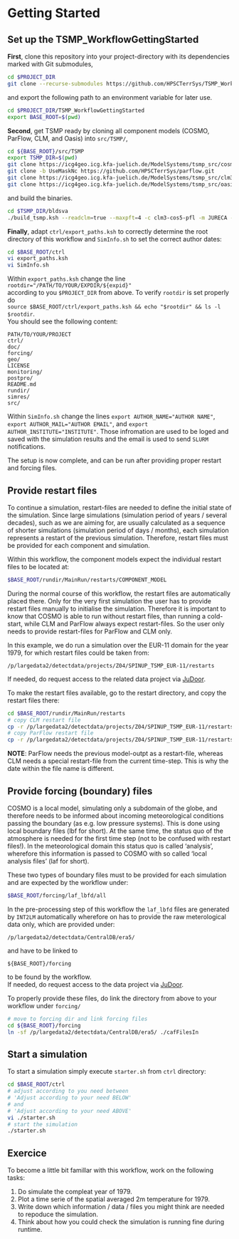 # Getting Started 

## Set up the TSMP_WorkflowGettingStarted

**First**, clone this repository into your project-directory with its 
dependencies marked with Git submodules, 

``` bash
cd $PROJECT_DIR
git clone --recurse-submodules https://github.com/HPSCTerrSys/TSMP_WorkflowGettingStarted.git
```

and export the following path to an environment variable for later use.

``` bash
cd $PROJECT_DIR/TSMP_WorkflowGettingStarted
export BASE_ROOT=$(pwd)
```

**Second**, get TSMP ready by cloning all component models (COSMO, ParFlow, 
CLM, and Oasis) into `src/TSMP/`, 

``` bash
cd ${BASE_ROOT}/src/TSMP
export TSMP_DIR=$(pwd)
git clone https://icg4geo.icg.kfa-juelich.de/ModelSystems/tsmp_src/cosmo5.01_fresh.git  cosmo5_1
git clone -b UseMaskNc https://github.com/HPSCTerrSys/parflow.git                             parflow
git clone https://icg4geo.icg.kfa-juelich.de/ModelSystems/tsmp_src/clm3.5_fresh.git     clm3_5
git clone https://icg4geo.icg.kfa-juelich.de/ModelSystems/tsmp_src/oasis3-mct.git       oasis3-mct
```

and build the binaries.

``` bash
cd $TSMP_DIR/bldsva
./build_tsmp.ksh --readclm=true --maxpft=4 -c clm3-cos5-pfl -m JURECA -O Intel
```

**Finally**, adapt `ctrl/export_paths.ksh` to correctly determine the root 
directory of this workflow and `SimInfo.sh` to set the correct author dates:

``` bash
cd $BASE_ROOT/ctrl
vi export_paths.ksh
vi SimInfo.sh
```

Within `export_paths.ksh` change the line   
`rootdir="/PATH/TO/YOUR/EXPDIR/${expid}"`   
according to you `$PROJECT_DIR` from above. To verify `rootdir` is set properly 
do   
`source $BASE_ROOT/ctrl/export_paths.ksh && echo "$rootdir" && ls -l $rootdir`.    
You should see the following content:

```
PATH/TO/YOUR/PROJECT
ctrl/
doc/
forcing/
geo/
LICENSE
monitoring/
postpro/
README.md
rundir/
simres/
src/
```

Within `SimInfo.sh` change the lines `export AUTHOR_NAME="AUTHOR NAME"`, 
`export AUTHOR_MAIL="AUTHOR EMAIL"`, and `export AUTHOR_INSTITUTE="INSTITUTE"`. 
Those infromation are used to be loged and saved with the simulation results and
the email is used to send `SLURM` notifications.

The setup is now complete, and can be run after providing proper restart and 
forcing files. 

## Provide restart files

To continue a simulation, restart-files are needed to define the initial 
state of the simulation. Since large simulations (simulation period of years / 
several decades), such as we are aiming for, are usually calculated as a 
sequence of shorter simulations (simulation period of days / months), each 
simulation represents a restart of the previous simulation. Therefore, restart 
files must be provided for each component and simulation.

Within this workflow, the component models expect the individual restart files 
to be located at:

```bash
$BASE_ROOT/rundir/MainRun/restarts/COMPONENT_MODEL
``` 

During the normal course of this workflow, the restart files are automatically 
placed there. Only for the very first simulation the user has to provide 
restart files manually to initialise the simulation. Therefore it is important 
to know that COSMO is able to run without restart files, than running a 
cold-start, while CLM and ParFlow always expect restart-files. So the user 
only needs to provide restart-files for ParFlow and CLM only.

In this example, we do run a simulation over the EUR-11 domain for the year 
1979, for which restart files could be taken from:

```
/p/largedata2/detectdata/projects/Z04/SPINUP_TSMP_EUR-11/restarts
``` 

If needed, do request access to the related data project via [JuDoor](https://judoor.fz-juelich.de/login).

To make the restart files available, go to the restart directory, and copy the 
restart files there:

``` bash
cd $BASE_ROOT/rundir/MainRun/restarts
# copy CLM restart file
cp -r /p/largedata2/detectdata/projects/Z04/SPINUP_TSMP_EUR-11/restarts/clm ./
# copy ParFlow restart file
cp -r /p/largedata2/detectdata/projects/Z04/SPINUP_TSMP_EUR-11/restarts/parflow ./
```
**NOTE**: 
ParFlow needs the previous model-outpt as a restart-file, whereas CLM needs a 
special restart-file from the current time-step. This is why the date within 
the file name is different.

## Provide forcing (boundary) files

COSMO is a local model, simulating only a subdomain of the globe, and therefore 
needs to be informed about incoming meteorological conditions passing the 
boundary (as e.g. low pressure systems). This is done using local boundary 
files (lbf for short). At the same time, the status quo of the atmosphere is 
needed for the first time step (not to be confused with restart files!). In 
the meteorological domain this status quo is called ‘analysis’, wherefore this 
information is passed to COSMO with so called ‘local analysis files’  (laf for 
short).

These two types of boundary files must to be provided for each simulation and 
are expected by the workflow under:

``` bash 
$BASE_ROOT/forcing/laf_lbfd/all
```

In the pre-processing step of this workflow the `laf_lbfd` files are generated
by `INT2LM` automatically wherefore on has to provide the raw meterological data
only, which are provided under:
```
/p/largedata2/detectdata/CentralDB/era5/
```
and have to be linked to 
```
${BASE_ROOT}/forcing
```
to be found by the workflow.   
If needed, do request access to the data project via [JuDoor](https://judoor.fz-juelich.de/login).

To properly provide these files, do link the directory from above to your 
workflow under `forcing/`
``` bash
# move to forcing dir and link forcing files
cd ${BASE_ROOT}/forcing
ln -sf /p/largedata2/detectdata/CentralDB/era5/ ./cafFilesIn
```

## Start a simulation

To start a simulation simply execute `starter.sh` from `ctrl` directory:

``` bash
cd $BASE_ROOT/ctrl
# adjust according to you need between 
# 'Adjust according to your need BELOW'
# and
# 'Adjust according to your need ABOVE'
vi ./starter.sh 
# start the simulation
./starter.sh 
```

## Exercice
To become a little bit famillar with this workflow, work on the following tasks:

1) Do simulate the compleat year of 1979.
2) Plot a time serie of the spatial averaged 2m temperature for 1979.
3) Write down which information / data / files you might think are needed to 
   repoduce the simulation.
4) Think about how you could check the simulation is running fine during 
   runtime.

